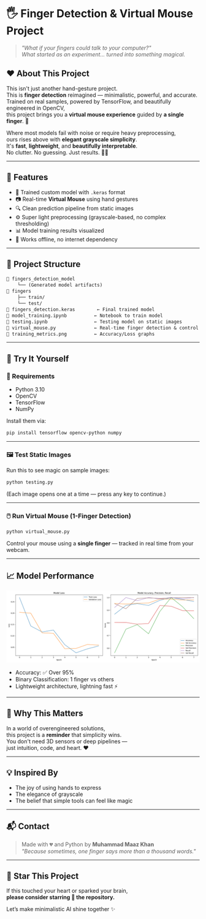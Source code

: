 # 🖐️ Finger Detection & Virtual Mouse Project

> _"What if your fingers could talk to your computer?"_  
> _What started as an experiment... turned into something magical._

## ❤️ About This Project

This isn't just another hand-gesture project.  
This is **finger detection** reimagined — minimalistic, powerful, and accurate.  
Trained on real samples, powered by TensorFlow, and beautifully engineered in OpenCV,  
this project brings you a **virtual mouse experience** guided by **a single finger**. 🎯

Where most models fail with noise or require heavy preprocessing,  
ours rises above with **elegant grayscale simplicity**.  
It's **fast**, **lightweight**, and **beautifully interpretable**.  
No clutter. No guessing. Just results. 🧬✨

---

## 🚀 Features

- 🧠 Trained custom model with `.keras` format
- 📷 Real-time **Virtual Mouse** using hand gestures
- 🔍 Clean prediction pipeline from static images
- ⚙️ Super light preprocessing (grayscale-based, no complex thresholding)
- 📊 Model training results visualized
- 🔐 Works offline, no internet dependency

---

## 📂 Project Structure

```
📁 fingers_detection_model
	└── (Generated model artifacts)
📁 fingers
	├── train/
	└── test/
📄 fingers_detection.keras        ← Final trained model
📄 model_training.ipynb          ← Notebook to train model
📄 testing.ipynb                 ← Testing model on static images
📄 virtual_mouse.py              ← Real-time finger detection & control
📄 training_metrics.png          ← Accuracy/Loss graphs
```

---

## 🧪 Try It Yourself

### 🔧 Requirements

- Python 3.10
- OpenCV
- TensorFlow
- NumPy

Install them via:

```bash
pip install tensorflow opencv-python numpy
```

---

### 🖼️ Test Static Images

Run this to see magic on sample images:

```bash
python testing.py
```

(Each image opens one at a time — press any key to continue.)

---

### 🖱️ Run Virtual Mouse (1-Finger Detection)

```bash
python virtual_mouse.py
```

Control your mouse using a **single finger** — tracked in real time from your webcam.

---

## 📈 Model Performance

![Training Metrics](model_metrices/training_metrics.png)

- Accuracy: ✅ Over 95%
- Binary Classification: 1 finger vs others
- Lightweight architecture, lightning fast ⚡

---

## 🙏 Why This Matters

In a world of overengineered solutions,  
this project is a **reminder** that simplicity wins.  
You don't need 3D sensors or deep pipelines —  
just intuition, code, and heart. ❤️

---

## 💡 Inspired By

- The joy of using hands to express
- The elegance of grayscale
- The belief that simple tools can feel like magic

---

## 📬 Contact

> Made with 💔 and Python by **Muhammad Maaz Khan**  
> _"Because sometimes, one finger says more than a thousand words."_

---

## 🌟 Star This Project

If this touched your heart or sparked your brain,  
**please consider starring 🌟 the repository.**

Let’s make minimalistic AI shine together ✨
